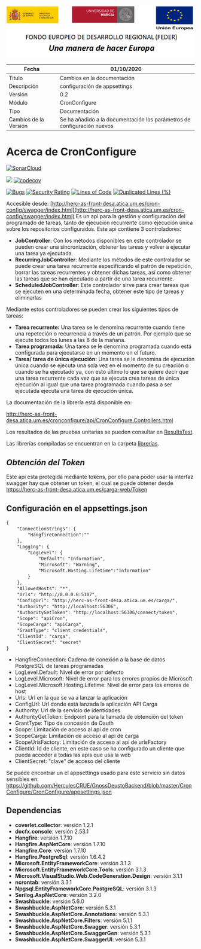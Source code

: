 ![](..//Docs/media/CabeceraDocumentosMD.png)

| Fecha         | 01/10/2020                                                   |
| ------------- | ------------------------------------------------------------ |
|Titulo|Cambios en la documentación| 
|Descripción|configuración de appsettings|
|Versión|0.2|
|Módulo|CronConfigure|
|Tipo|Documentación|
|Cambios de la Versión| Se ha añadido a la documentación los parámetros de configuración nuevos|


# Acerca de CronConfigure
[![SonarCloud](https://sonarcloud.io/images/project_badges/sonarcloud-white.svg)](https://sonarcloud.io/dashboard?id=CronConfigure)

![](https://github.com/HerculesCRUE/GnossDeustoBackend/workflows/Build%20and%20test%20CronConfigure/badge.svg)
[![codecov](https://codecov.io/gh/HerculesCRUE/GnossDeustoBackend/branch/master/graph/badge.svg?token=4SONQMD1TI&flag=cron)](https://codecov.io/gh/HerculesCRUE/GnossDeustoBackend)

[![Bugs](https://sonarcloud.io/api/project_badges/measure?project=CronConfigure&metric=bugs)](https://sonarcloud.io/dashboard?id=CronConfigure)
[![Security Rating](https://sonarcloud.io/api/project_badges/measure?project=CronConfigure&metric=security_rating)](https://sonarcloud.io/dashboard?id=CronConfigure)
[![Lines of Code](https://sonarcloud.io/api/project_badges/measure?project=CronConfigure&metric=ncloc)](https://sonarcloud.io/dashboard?id=CronConfigure)
[![Duplicated Lines (%)](https://sonarcloud.io/api/project_badges/measure?project=CronConfigure&metric=duplicated_lines_density)](https://sonarcloud.io/dashboard?id=CronConfigure)

Accesible desde: [http://herc-as-front-desa.atica.um.es/cron-config/swagger/index.html](http://herc-as-front-desa.atica.um.es/cron-config/swagger/index.html)
Es un api para la gestión y configuración del programado de tareas, tanto de ejecución recurrente como ejecución única sobre los repositorios configurados.
Este api contiene 3 controladores:

 - **JobController**: Con los métodos disponibles en este controlador se pueden crear una sincronización, obtener las tareas y volver a ejecutar una tarea ya ejecutada.
 - **RecurringJobController**: Mediante los métodos de este controlador se puede crear una tarea recurrente especificando el patrón de repetición, borrar las tareas recurrentes y obtener dichas tareas, así como obtener las tareas que se han ejecutado a partir de una tarea recurrente.
 -  **ScheduledJobController**: Este controlador sirve para crear tareas que se ejecuten en una determinada fecha, obtener este tipo de tareas y eliminarlas

Mediante estos controladores se pueden crear los siguientes tipos de tareas: 
 - **Tarea recurrente:** Una tarea se le denomina recurrente cuando tiene una repeteción o recurrencia a través de un patrón. Por ejemplo que se ejecute todos los lunes a las 8 de la mañana.
 - **Tarea programada:** Una tarea se le denomina programada cuando está configurada para ejecutarse en un momento en el futuro.
 - **Tarea/ tarea de única ejecución:** Una tarea se le denomina de ejecución única cuando se ejecuta una sola vez en el momento de su creación o cuando se ha ejecutado ya, con esto último lo que 
 se quiere decir que una tarea recurrente cada vez que se ejecuta crea tareas de única ejecución al igual que una tarea programada cuando pasa a ser ejecutada ejecuta una tarea de ejecución única.

 La documentación de la librería está disponible en:

http://herc-as-front-desa.atica.um.es/cronconfigure/api/CronConfigure.Controllers.html

Los resultados de las pruebas unitarias se pueden consultar en [ResultsTest](https://github.com/HerculesCRUE/GnossDeustoBackend/tree/master/CronConfigure/ResultsTest).

Las librerías compiladas se encuentran en la carpeta [librerías](https://github.com/HerculesCRUE/GnossDeustoBackend/tree/master/libraries).

*Obtención del Token*
-------------------------
Este api esta protegida mediante tokens, por ello para poder usar la interfaz swagger hay que obtener un token, el cual se puede obtener desde https://herc-as-front-desa.atica.um.es/carga-web/Token

## Configuración en el appsettings.json
    {
		"ConnectionStrings": {
			"HangfireConnection":""
		},
		"Logging": {
			"LogLevel": {
				"Default": "Information",
				"Microsoft": "Warning",
				"Microsoft.Hosting.Lifetime":"Information"
			}
		},
		"AllowedHosts": "*",
		"Urls": "http://0.0.0.0:5107",
		"ConfigUrl": "http://herc-as-front-desa.atica.um.es/carga/",
		"Authority": "http://localhost:56306",
		"AuthorityGetToken": "http://localhost:56306/connect/token",
		"Scope": "apiCron",
		"ScopeCarga": "apiCarga",
		"GrantType": "client_credentials",
		"ClientId": "carga",
		"ClientSecret": "secret"
    }
 - HangfireConnection: Cadena de conexión a la base de datos PostgreSQL de tareas programadas
 - LogLevel.Default: Nivel de error por defecto
 - LogLevel.Microsoft: Nivel de error para los errores propios de Microsoft
 - LogLevel.Microsoft.Hosting.Lifetime: Nivel de error para los errores de host
 - Urls: Url en la que se va a lanzar la aplicación
 - ConfigUrl: Url donde está lanzada la aplicación API Carga
 - Authority: Url de la servicio de identidades
 - AuthorityGetToken: Endpoint para la llamada de obtención del token
 - GrantType: Tipo de concesión de Oauth
 - Scope: Limitación de acceso al api de cron
 - ScopeCarga: Limitación de acceso al api de carga
 - ScopeUrisFactory: Limitación de acceso al api de urisFactory
 - ClientId: Id de cliente, en este caso se ha configurado un cliente que pueda acceder a todas las apis que usa la web
 - ClientSecret: "clave" de acceso del cliente
 
 Se puede encontrar un el appsettings usado para este servicio sin datos sensibles en: https://github.com/HerculesCRUE/GnossDeustoBackend/blob/master/CronConfigure/CronConfigure/appsettings.json


## Dependencias

- **coverlet.collector**: versión 1.2.1
- **docfx.console**: versión 2.53.1
- **Hangfire**: versión 1.7.10
- **Hangfire.AspNetCore**: versión 1.7.10
- **Hangfire.Core**: versión 1.7.10
- **Hangfire.PostgreSql**: versión 1.6.4.2
- **Microsoft.EntityFrameworkCore**: versión 3.1.3
- **Microsoft.EntityFrameworkCore.Tools**: versión 3.1.3
- **Microsoft.VisualStudio.Web.CodeGeneration.Design**: versión 3.1.1
- **ncrontab**: versión 3.3.1
- **Npgsql.EntityFrameworkCore.PostgreSQL**: versión 3.1.3
- **Serilog.AspNetCore**: versión 3.2.0
- **Swashbuckle**: versión 5.6.0
- **Swashbuckle.AspNetCore**: versión 5.3.1
- **Swashbuckle.AspNetCore.Annotations**: versión 5.3.1
- **Swashbuckle.AspNetCore.Filters**: versión 5.1.1
- **Swashbuckle.AspNetCore.Swagger**: versión 5.3.1
- **Swashbuckle.AspNetCore.SwaggerGen**: versión 5.3.1
- **Swashbuckle.AspNetCore.SwaggerUI**: versión 5.3.1
